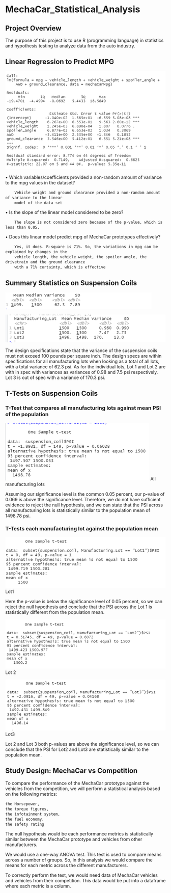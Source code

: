# MechaCar_Statistical_Analysis

## Project Overview
The purpose of this project is to use R (programming language) in statistics and hypothesis testing to analyze data from the auto industry.


## Linear Regression to Predict MPG
![Linear Regression](https://github.com/amburu4159/MechaCar_Statistical_Analysis/blob/main/images/Linear%20Regression%20to%20Predict%20MPG.PNG)

•	Which variables/coefficients provided a non-random amount of variance to the mpg values in the dataset?
		
		Vehicle weight and ground clearance provided a non-random amount of variance to the linear 
		model of the data set

•	Is the slope of the linear model considered to be zero? 
		
		The slope is not considered zero because of the p-value, which is less than 0.05.

•	Does this linear model predict mpg of MechaCar prototypes effectively? 
		
		Yes, it does. R-square is 71%. So, the variations in mpg can be explained by changes in the 
		vehicle length, the vehicle weight, the spoiler angle, the drivetrain and the ground clearance 
		with a 71% certainty, which is effective



## Summary Statistics on Suspension Coils
![all_lots](https://github.com/amburu4159/MechaCar_Statistical_Analysis/blob/main/images/total_summary.PNG)

![each_lot]( https://github.com/amburu4159/MechaCar_Statistical_Analysis/blob/main/images/lot_summary.PNG)

The design specifications state that the variance of the suspension coils must not exceed 100 pounds per square inch.
The design specs are within specifications for all manufacturing lots when looking as a total of all lots, with a total variance of 62.3 psi.
As for the individual lots, Lot 1 and Lot 2 are with in spec with variances as variances of 0.98 and 7.5 psi respectively. 
Lot 3 is out of spec with a variance of 170.3 psi.

## T-Tests on Suspension Coils
### T-Test that compares all manufacturing lots against mean PSI of the population 
![T-Test-All](https://github.com/amburu4159/MechaCar_Statistical_Analysis/blob/main/images/t-test1.PNG)
All manufacturing lots

Assuming our significance level is the common 0.05 percent, our p-value of 0.069 is above the significance level. 
Therefore, we do not have sufficient evidence to reject the null hypothesis, and we can state that the PSI across all manufacturing lots 
is statistically similar to the population mean of 1498.78 psi.

### T-Tests each manufacturing lot against the population mean
![T-Test-lot1](https://github.com/amburu4159/MechaCar_Statistical_Analysis/blob/main/images/t-test2.PNG)
Lot1

Here the p-value is below the significance level of 0.05 percent, so we can reject the null hypothesis and conclude that the PSI across 
the Lot 1 is statistically different from the population mean.

![T-Test-lot2](https://github.com/amburu4159/MechaCar_Statistical_Analysis/blob/main/images/t-test3.PNG)
Lot 2

![T-Test-lot3](https://github.com/amburu4159/MechaCar_Statistical_Analysis/blob/main/images/t-test4.PNG)
Lot3

Lot 2 and Lot 3 both p-values are above the significance level, so we can conclude that the PSI for Lot2 and Lot3 are statistically similar 
to the population mean.

## Study Design: MechaCar vs Competition
To compare the performance of the MechaCar prototype against the vehicles from the competition, we will perform a statistical analysis based on the following metrics:

    the Horsepower,
    the torque figures,    
    the infotainment system,
    the fuel economy,
    the safety rating

The null hypothesis would be each performance metrics is statistically similar between the MechaCar prototype and vehicles from other manufacturers.

We would use a one-way ANOVA test. This test is used to compare means across a number of groups.
So, in this analysis we would compare the means for each metric across the different manufacturers.

To correctly perform the test, we would need data of MechaCar vehicles and vehicles from their competition. This data would be put into a dataframe where each metric is a column.


